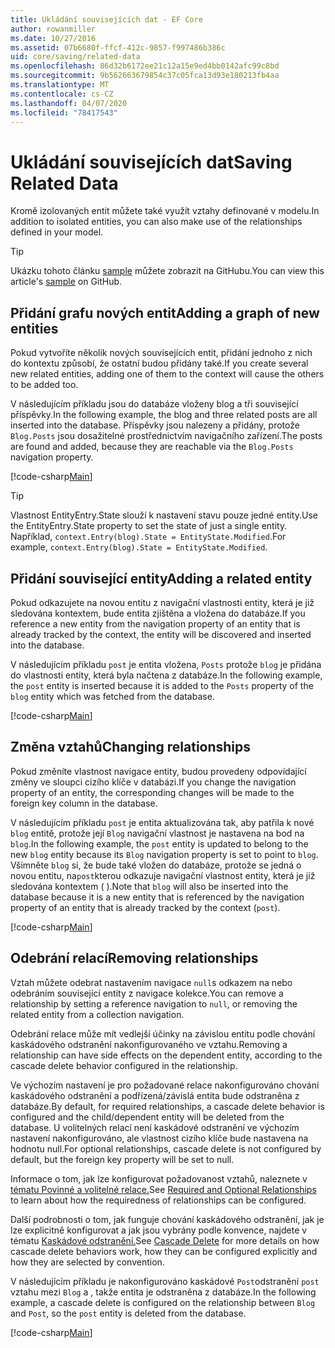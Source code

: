 ```yaml
---
title: Ukládání souvisejících dat - EF Core
author: rowanmiller
ms.date: 10/27/2016
ms.assetid: 07b6680f-ffcf-412c-9857-f997486b386c
uid: core/saving/related-data
ms.openlocfilehash: 86d32b6172ee21c12a15e9ed4bb0142afc99c8bd
ms.sourcegitcommit: 9b562663679854c37c05fca13d93e180213fb4aa
ms.translationtype: MT
ms.contentlocale: cs-CZ
ms.lasthandoff: 04/07/2020
ms.locfileid: "78417543"
---
```

# <a name="saving-related-data"></a><span data-ttu-id="00ab2-102">Ukládání souvisejících dat</span><span class="sxs-lookup"><span data-stu-id="00ab2-102">Saving Related Data</span></span>

<span data-ttu-id="00ab2-103">Kromě izolovaných entit můžete také využít vztahy definované v modelu.</span><span class="sxs-lookup"><span data-stu-id="00ab2-103">In addition to isolated entities, you can also make use of the relationships defined in your model.</span></span>

> [!TIP]  
> <span data-ttu-id="00ab2-104">Ukázku tohoto článku [sample](https://github.com/dotnet/EntityFramework.Docs/tree/master/samples/core/Saving/RelatedData/) můžete zobrazit na GitHubu.</span><span class="sxs-lookup"><span data-stu-id="00ab2-104">You can view this article's [sample](https://github.com/dotnet/EntityFramework.Docs/tree/master/samples/core/Saving/RelatedData/) on GitHub.</span></span>

## <a name="adding-a-graph-of-new-entities"></a><span data-ttu-id="00ab2-105">Přidání grafu nových entit</span><span class="sxs-lookup"><span data-stu-id="00ab2-105">Adding a graph of new entities</span></span>

<span data-ttu-id="00ab2-106">Pokud vytvoříte několik nových souvisejících entit, přidání jednoho z nich do kontextu způsobí, že ostatní budou přidány také.</span><span class="sxs-lookup"><span data-stu-id="00ab2-106">If you create several new related entities, adding one of them to the context will cause the others to be added too.</span></span>

<span data-ttu-id="00ab2-107">V následujícím příkladu jsou do databáze vloženy blog a tři související příspěvky.</span><span class="sxs-lookup"><span data-stu-id="00ab2-107">In the following example, the blog and three related posts are all inserted into the database.</span></span> <span data-ttu-id="00ab2-108">Příspěvky jsou nalezeny a přidány, protože `Blog.Posts` jsou dosažitelné prostřednictvím navigačního zařízení.</span><span class="sxs-lookup"><span data-stu-id="00ab2-108">The posts are found and added, because they are reachable via the `Blog.Posts` navigation property.</span></span>

[!code-csharp[Main](../../../samples/core/Saving/RelatedData/Sample.cs#AddingGraphOfEntities)]

> [!TIP]  
> <span data-ttu-id="00ab2-109">Vlastnost EntityEntry.State slouží k nastavení stavu pouze jedné entity.</span><span class="sxs-lookup"><span data-stu-id="00ab2-109">Use the EntityEntry.State property to set the state of just a single entity.</span></span> <span data-ttu-id="00ab2-110">Například, `context.Entry(blog).State = EntityState.Modified`.</span><span class="sxs-lookup"><span data-stu-id="00ab2-110">For example, `context.Entry(blog).State = EntityState.Modified`.</span></span>

## <a name="adding-a-related-entity"></a><span data-ttu-id="00ab2-111">Přidání související entity</span><span class="sxs-lookup"><span data-stu-id="00ab2-111">Adding a related entity</span></span>

<span data-ttu-id="00ab2-112">Pokud odkazujete na novou entitu z navigační vlastnosti entity, která je již sledována kontextem, bude entita zjištěna a vložena do databáze.</span><span class="sxs-lookup"><span data-stu-id="00ab2-112">If you reference a new entity from the navigation property of an entity that is already tracked by the context, the entity will be discovered and inserted into the database.</span></span>

<span data-ttu-id="00ab2-113">V následujícím příkladu `post` je entita vložena, `Posts` protože `blog` je přidána do vlastnosti entity, která byla načtena z databáze.</span><span class="sxs-lookup"><span data-stu-id="00ab2-113">In the following example, the `post` entity is inserted because it is added to the `Posts` property of the `blog` entity which was fetched from the database.</span></span>

[!code-csharp[Main](../../../samples/core/Saving/RelatedData/Sample.cs#AddingRelatedEntity)]

## <a name="changing-relationships"></a><span data-ttu-id="00ab2-114">Změna vztahů</span><span class="sxs-lookup"><span data-stu-id="00ab2-114">Changing relationships</span></span>

<span data-ttu-id="00ab2-115">Pokud změníte vlastnost navigace entity, budou provedeny odpovídající změny ve sloupci cizího klíče v databázi.</span><span class="sxs-lookup"><span data-stu-id="00ab2-115">If you change the navigation property of an entity, the corresponding changes will be made to the foreign key column in the database.</span></span>

<span data-ttu-id="00ab2-116">V následujícím příkladu `post` je entita aktualizována tak, aby patřila k nové `blog` entitě, protože její `Blog` navigační vlastnost je nastavena na bod na `blog`.</span><span class="sxs-lookup"><span data-stu-id="00ab2-116">In the following example, the `post` entity is updated to belong to the new `blog` entity because its `Blog` navigation property is set to point to `blog`.</span></span> <span data-ttu-id="00ab2-117">Všimněte `blog` si, že bude také vložen do databáze, protože se jedná o novou entitu, na`post`kterou odkazuje navigační vlastnost entity, která je již sledována kontextem ( ).</span><span class="sxs-lookup"><span data-stu-id="00ab2-117">Note that `blog` will also be inserted into the database because it is a new entity that is referenced by the navigation property of an entity that is already tracked by the context (`post`).</span></span>

[!code-csharp[Main](../../../samples/core/Saving/RelatedData/Sample.cs#ChangingRelationships)]

## <a name="removing-relationships"></a><span data-ttu-id="00ab2-118">Odebrání relací</span><span class="sxs-lookup"><span data-stu-id="00ab2-118">Removing relationships</span></span>

<span data-ttu-id="00ab2-119">Vztah můžete odebrat nastavením navigace `null`s odkazem na nebo odebráním související entity z navigace kolekce.</span><span class="sxs-lookup"><span data-stu-id="00ab2-119">You can remove a relationship by setting a reference navigation to `null`, or removing the related entity from a collection navigation.</span></span>

<span data-ttu-id="00ab2-120">Odebrání relace může mít vedlejší účinky na závislou entitu podle chování kaskádového odstranění nakonfigurovaného ve vztahu.</span><span class="sxs-lookup"><span data-stu-id="00ab2-120">Removing a relationship can have side effects on the dependent entity, according to the cascade delete behavior configured in the relationship.</span></span>

<span data-ttu-id="00ab2-121">Ve výchozím nastavení je pro požadované relace nakonfigurováno chování kaskádového odstranění a podřízená/závislá entita bude odstraněna z databáze.</span><span class="sxs-lookup"><span data-stu-id="00ab2-121">By default, for required relationships, a cascade delete behavior is configured and the child/dependent entity will be deleted from the database.</span></span> <span data-ttu-id="00ab2-122">U volitelných relací není kaskádové odstranění ve výchozím nastavení nakonfigurováno, ale vlastnost cizího klíče bude nastavena na hodnotu null.</span><span class="sxs-lookup"><span data-stu-id="00ab2-122">For optional relationships, cascade delete is not configured by default, but the foreign key property will be set to null.</span></span>

<span data-ttu-id="00ab2-123">Informace o tom, jak lze konfigurovat požadovanost vztahů, naleznete v [tématu Povinné a volitelné relace.](../modeling/relationships.md#required-and-optional-relationships)</span><span class="sxs-lookup"><span data-stu-id="00ab2-123">See [Required and Optional Relationships](../modeling/relationships.md#required-and-optional-relationships) to learn about how the requiredness of relationships can be configured.</span></span>

<span data-ttu-id="00ab2-124">Další podrobnosti o tom, jak funguje chování kaskádového odstranění, jak je lze explicitně konfigurovat a jak jsou vybrány podle konvence, najdete v tématu [Kaskádové odstranění.](cascade-delete.md)</span><span class="sxs-lookup"><span data-stu-id="00ab2-124">See [Cascade Delete](cascade-delete.md) for more details on how cascade delete behaviors work, how they can be configured explicitly and  how they are selected by convention.</span></span>

<span data-ttu-id="00ab2-125">V následujícím příkladu je nakonfigurováno kaskádové `Post`odstranění `post` vztahu mezi `Blog` a , takže entita je odstraněna z databáze.</span><span class="sxs-lookup"><span data-stu-id="00ab2-125">In the following example, a cascade delete is configured on the relationship between `Blog` and `Post`, so the `post` entity is deleted from the database.</span></span>

[!code-csharp[Main](../../../samples/core/Saving/RelatedData/Sample.cs#RemovingRelationships)]
